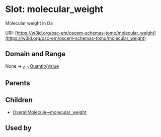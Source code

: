 
# Slot: molecular_weight

Molecular weight in Da

URI: [https://w3id.org/osc-em/oscem-schemas-tomo/molecular_weight](https://w3id.org/osc-em/oscem-schemas-tomo/molecular_weight)


## Domain and Range

None &#8594;  <sub>0..1</sub> [QuantityValue](QuantityValue.md)

## Parents


## Children

 *  [OverallMolecule➞molecular_weight](OverallMolecule_molecular_weight.md)

## Used by

